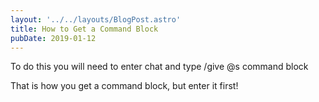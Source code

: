 ```yaml
---
layout: '../../layouts/BlogPost.astro'
title: How to Get a Command Block
pubDate: 2019-01-12
---
```


To do this you will need to enter chat and type /give @s command block

That is how you get a command block, but enter it first!
